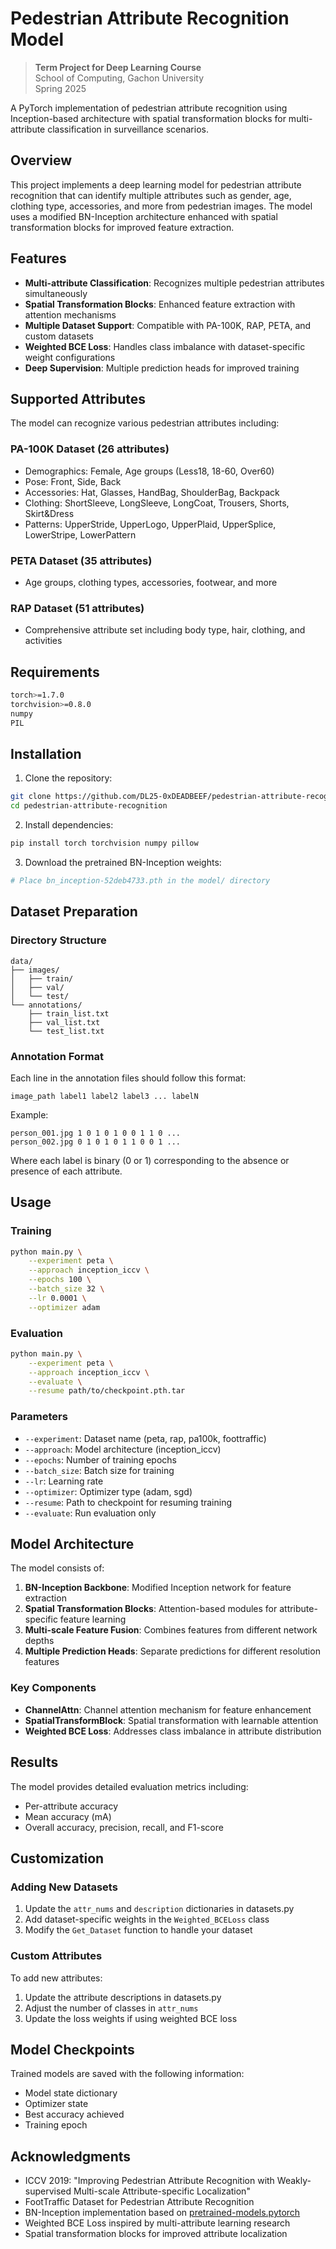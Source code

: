 # Pedestrian Attribute Recognition Model

> **Term Project for Deep Learning Course**  
> School of Computing, Gachon University  
> Spring 2025


A PyTorch implementation of pedestrian attribute recognition using Inception-based architecture with spatial transformation blocks for multi-attribute classification in surveillance scenarios.

## Overview

This project implements a deep learning model for pedestrian attribute recognition that can identify multiple attributes such as gender, age, clothing type, accessories, and more from pedestrian images. The model uses a modified BN-Inception architecture enhanced with spatial transformation blocks for improved feature extraction.

## Features

- **Multi-attribute Classification**: Recognizes multiple pedestrian attributes simultaneously
- **Spatial Transformation Blocks**: Enhanced feature extraction with attention mechanisms
- **Multiple Dataset Support**: Compatible with PA-100K, RAP, PETA, and custom datasets
- **Weighted BCE Loss**: Handles class imbalance with dataset-specific weight configurations
- **Deep Supervision**: Multiple prediction heads for improved training

## Supported Attributes

The model can recognize various pedestrian attributes including:

### PA-100K Dataset (26 attributes)
- Demographics: Female, Age groups (Less18, 18-60, Over60)
- Pose: Front, Side, Back
- Accessories: Hat, Glasses, HandBag, ShoulderBag, Backpack
- Clothing: ShortSleeve, LongSleeve, LongCoat, Trousers, Shorts, Skirt&Dress
- Patterns: UpperStride, UpperLogo, UpperPlaid, UpperSplice, LowerStripe, LowerPattern

### PETA Dataset (35 attributes)
- Age groups, clothing types, accessories, footwear, and more

### RAP Dataset (51 attributes)
- Comprehensive attribute set including body type, hair, clothing, and activities

## Requirements

```bash
torch>=1.7.0
torchvision>=0.8.0
numpy
PIL
```

## Installation

1. Clone the repository:
```bash
git clone https://github.com/DL25-0xDEADBEEF/pedestrian-attribute-recognition.git
cd pedestrian-attribute-recognition
```

2. Install dependencies:
```bash
pip install torch torchvision numpy pillow
```

3. Download the pretrained BN-Inception weights:
```bash
# Place bn_inception-52deb4733.pth in the model/ directory
```

## Dataset Preparation

### Directory Structure
```
data/
├── images/
│   ├── train/
│   ├── val/
│   └── test/
└── annotations/
    ├── train_list.txt
    ├── val_list.txt
    └── test_list.txt
```

### Annotation Format
Each line in the annotation files should follow this format:
```
image_path label1 label2 label3 ... labelN
```

Example:
```
person_001.jpg 1 0 1 0 1 0 0 1 1 0 ...
person_002.jpg 0 1 0 1 0 1 1 0 0 1 ...
```

Where each label is binary (0 or 1) corresponding to the absence or presence of each attribute.

## Usage

### Training

```bash
python main.py \
    --experiment peta \
    --approach inception_iccv \
    --epochs 100 \
    --batch_size 32 \
    --lr 0.0001 \
    --optimizer adam
```

### Evaluation

```bash
python main.py \
    --experiment peta \
    --approach inception_iccv \
    --evaluate \
    --resume path/to/checkpoint.pth.tar
```

### Parameters

- `--experiment`: Dataset name (peta, rap, pa100k, foottraffic)
- `--approach`: Model architecture (inception_iccv)
- `--epochs`: Number of training epochs
- `--batch_size`: Batch size for training
- `--lr`: Learning rate
- `--optimizer`: Optimizer type (adam, sgd)
- `--resume`: Path to checkpoint for resuming training
- `--evaluate`: Run evaluation only

## Model Architecture

The model consists of:

1. **BN-Inception Backbone**: Modified Inception network for feature extraction
2. **Spatial Transformation Blocks**: Attention-based modules for attribute-specific feature learning
3. **Multi-scale Feature Fusion**: Combines features from different network depths
4. **Multiple Prediction Heads**: Separate predictions for different resolution features

### Key Components

- **ChannelAttn**: Channel attention mechanism for feature enhancement
- **SpatialTransformBlock**: Spatial transformation with learnable attention
- **Weighted BCE Loss**: Addresses class imbalance in attribute distribution

## Results

The model provides detailed evaluation metrics including:
- Per-attribute accuracy
- Mean accuracy (mA)
- Overall accuracy, precision, recall, and F1-score

## Customization

### Adding New Datasets

1. Update the `attr_nums` and `description` dictionaries in datasets.py
2. Add dataset-specific weights in the `Weighted_BCELoss` class
3. Modify the `Get_Dataset` function to handle your dataset

### Custom Attributes

To add new attributes:
1. Update the attribute descriptions in datasets.py
2. Adjust the number of classes in `attr_nums`
3. Update the loss weights if using weighted BCE loss

## Model Checkpoints

Trained models are saved with the following information:
- Model state dictionary
- Optimizer state
- Best accuracy achieved
- Training epoch

## Acknowledgments

- ICCV 2019: "Improving Pedestrian Attribute Recognition with Weakly-supervised Multi-scale Attribute-specific Localization"
- FootTraffic Dataset for Pedestrian Attribute Recognition
- BN-Inception implementation based on [pretrained-models.pytorch](https://github.com/Cadene/pretrained-models.pytorch)
- Weighted BCE Loss inspired by multi-attribute learning research
- Spatial transformation blocks for improved attribute localization
